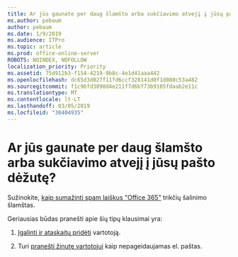 ```yaml
---
title: Ar jūs gaunate per daug šlamšto arba sukčiavimo atvejį į jūsų pašto dėžutę?
ms.author: pebaum
author: pebaum
ms.date: 1/9/2019
ms.audience: ITPro
ms.topic: article
ms.prod: office-online-server
ROBOTS: NOINDEX, NOFOLLOW
localization_priority: Priority
ms.assetid: 75d912b3-f154-4219-9b8c-4e1d41aaa442
ms.openlocfilehash: dc65d3d027f11fd6ccf328141d0f1d080c53a482
ms.sourcegitcommit: f1c96fd3890d4e211f7d6bf73b9105fdaab2e11c
ms.translationtype: MT
ms.contentlocale: lt-LT
ms.lasthandoff: 03/05/2019
ms.locfileid: "30404935"
---
```

# <a name="are-you-getting-too-much-spam-or-phish-in-your-mailbox"></a>Ar jūs gaunate per daug šlamšto arba sukčiavimo atvejį į jūsų pašto dėžutę?

Sužinokite, [kaip sumažinti spam laiškus "Office 365"](https://docs.microsoft.com/office365/securitycompliance/reduce-spam-email) trikčių šalinimo šlamštas. 
  
Geriausias būdas pranešti apie šių tipų klausimai yra: 
  
1. [Įgalinti ir ataskaitų pridėti](https://docs.microsoft.com/office365/securitycompliance/enable-the-report-message-add-in) vartotoją. 
    
2. Turi [pranešti žinutę vartotojui](https://support.office.com/article/b5caa9f1-cdf3-4443-af8c-ff724ea719d2) kaip nepageidaujamas el. paštas. 
    


